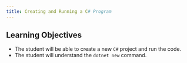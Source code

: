 ```yaml
---
title: Creating and Running a C# Program
---
```


## Learning Objectives

- The student will be able to create a new `C#` project and run the code.
- The student will understand the `dotnet new` command.

